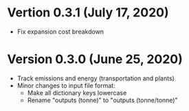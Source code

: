# Vertion 0.3.1 (July 17, 2020)

- Fix expansion cost breakdown

# Version 0.3.0 (June 25, 2020)

- Track emissions and energy (transportation and plants)
- Minor changes to input file format:
    - Make all dictionary keys lowercase
    - Rename "outputs (tonne)" to "outputs (tonne/tonne)"
